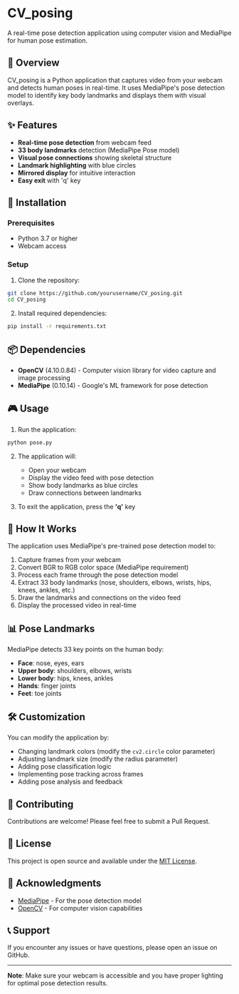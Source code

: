 # CV_posing

A real-time pose detection application using computer vision and MediaPipe for human pose estimation.

## 🎯 Overview

CV_posing is a Python application that captures video from your webcam and detects human poses in real-time. It uses MediaPipe's pose detection model to identify key body landmarks and displays them with visual overlays.

## ✨ Features

- **Real-time pose detection** from webcam feed
- **33 body landmarks** detection (MediaPipe Pose model)
- **Visual pose connections** showing skeletal structure
- **Landmark highlighting** with blue circles
- **Mirrored display** for intuitive interaction
- **Easy exit** with 'q' key

## 🚀 Installation

### Prerequisites
- Python 3.7 or higher
- Webcam access

### Setup
1. Clone the repository:
```bash
git clone https://github.com/yourusername/CV_posing.git
cd CV_posing
```

2. Install required dependencies:
```bash
pip install -r requirements.txt
```

## 📦 Dependencies

- **OpenCV** (4.10.0.84) - Computer vision library for video capture and image processing
- **MediaPipe** (0.10.14) - Google's ML framework for pose detection

## 🎮 Usage

1. Run the application:
```bash
python pose.py
```

2. The application will:
   - Open your webcam
   - Display the video feed with pose detection
   - Show body landmarks as blue circles
   - Draw connections between landmarks

3. To exit the application, press the **'q'** key

## 🔧 How It Works

The application uses MediaPipe's pre-trained pose detection model to:
1. Capture frames from your webcam
2. Convert BGR to RGB color space (MediaPipe requirement)
3. Process each frame through the pose detection model
4. Extract 33 body landmarks (nose, shoulders, elbows, wrists, hips, knees, ankles, etc.)
5. Draw the landmarks and connections on the video feed
6. Display the processed video in real-time

## 📊 Pose Landmarks

MediaPipe detects 33 key points on the human body:
- **Face**: nose, eyes, ears
- **Upper body**: shoulders, elbows, wrists
- **Lower body**: hips, knees, ankles
- **Hands**: finger joints
- **Feet**: toe joints

## 🛠️ Customization

You can modify the application by:
- Changing landmark colors (modify the `cv2.circle` color parameter)
- Adjusting landmark size (modify the radius parameter)
- Adding pose classification logic
- Implementing pose tracking across frames
- Adding pose analysis and feedback

## 🤝 Contributing

Contributions are welcome! Please feel free to submit a Pull Request.

## 📝 License

This project is open source and available under the [MIT License](LICENSE).

## 🙏 Acknowledgments

- [MediaPipe](https://mediapipe.dev/) - For the pose detection model
- [OpenCV](https://opencv.org/) - For computer vision capabilities

## 📞 Support

If you encounter any issues or have questions, please open an issue on GitHub.

---

**Note**: Make sure your webcam is accessible and you have proper lighting for optimal pose detection results.
